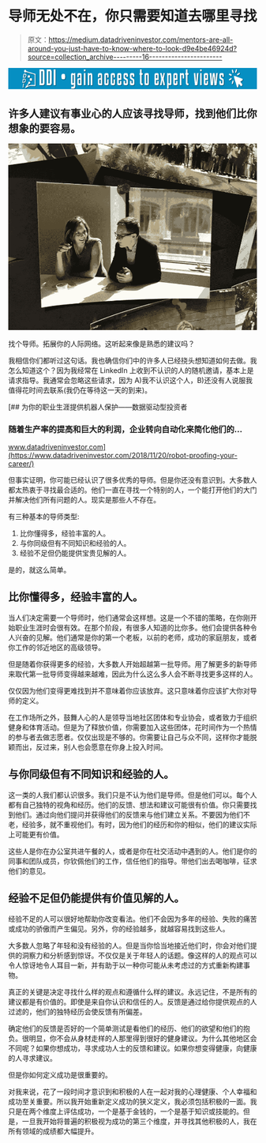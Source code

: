 # 导师无处不在，你只需要知道去哪里寻找

> 原文：<https://medium.datadriveninvestor.com/mentors-are-all-around-you-just-have-to-know-where-to-look-d9e4be46924d?source=collection_archive---------16----------------------->

[![](img/25f060a45d65c6ff5a849d43cfbcc906.png)](http://www.track.datadriveninvestor.com/1B9E)

## 许多人建议有事业心的人应该寻找导师，找到他们比你想象的要容易。

![](img/db6b7a614e27330b28eb3dd05e198869.png)

找个导师。拓展你的人际网络。这听起来像是熟悉的建议吗？

我相信你们都听过这句话。我也确信你们中的许多人已经挠头想知道如何去做。我怎么知道这个？因为我经常在 LinkedIn 上收到不认识的人的随机邀请，基本上是请求指导。我通常会忽略这些请求，因为 A)我不认识这个人，B)还没有人说服我值得花时间去联系(我仍在等待这一天的到来)。

[](https://www.datadriveninvestor.com/2018/11/20/robot-proofing-your-career/) [## 为你的职业生涯提供机器人保护——数据驱动型投资者

### 随着生产率的提高和巨大的利润，企业转向自动化来简化他们的…

www.datadriveninvestor.com](https://www.datadriveninvestor.com/2018/11/20/robot-proofing-your-career/) 

但事实证明，你可能已经认识了很多优秀的导师。但是你还没有意识到。大多数人都太热衷于寻找最合适的。他们一直在寻找一个特别的人，一个能打开他们的大门并解决他们所有问题的人。现实是那些人不存在。

有三种基本的导师类型:

1.  比你懂得多，经验丰富的人。
2.  与你同级但有不同知识和经验的人。
3.  经验不足但仍能提供宝贵见解的人。

是的，就这么简单。

## 比你懂得多，经验丰富的人。

当人们决定需要一个导师时，他们通常会这样想。这是一个不错的策略，在你刚开始职业生涯时会很有效。在那个阶段，有很多人知道的比你多。他们会提供各种令人兴奋的见解。他们通常是你的第一个老板，以前的老师，成功的家庭朋友，或者你工作的邻近地区的高级领导。

但是随着你获得更多的经验，大多数人开始超越第一批导师。用了解更多的新导师来取代第一批导师变得越来越难，因此为什么这么多人会不断寻找更多这样的人。

仅仅因为他们变得更难找到并不意味着你应该放弃。这只意味着你应该扩大你对导师的定义。

在工作场所之外，鼓舞人心的人是领导当地社区团体和专业协会，或者致力于组织健身和体育活动。但是为了释放价值，你需要加入这些团体，花时间作为一个热情的参与者去做志愿者。仅仅出现是不够的。你需要让自己与众不同，这样你才能脱颖而出，反过来，别人也会愿意在你身上投入时间。

## 与你同级但有不同知识和经验的人。

这一类的人我们都认识很多。我们只是不认为他们是导师。但是他们可以。每个人都有自己独特的视角和经历。他们的反馈、想法和建议可能很有价值。你只需要找到他们。通过向他们提问并获得他们的反馈来与他们建立关系。不要因为他们不老，经验多，就不重视他们。有时，因为他们的经历和你的相似，他们的建议实际上可能更有价值。

这些人是你在办公室共进午餐的人，或者是你在社交活动中遇到的人。他们是你的同事和团队成员，你钦佩他们的工作，信任他们的指导。带他们出去喝咖啡，征求他们的意见。

## 经验不足但仍能提供有价值见解的人。

经验不足的人可以很好地帮助你改变看法。他们不会因为多年的经验、失败的痛苦或成功的骄傲而产生偏见。另外，你的经验越多，就越容易找到这些人。

大多数人忽略了年轻和没有经验的人。但是当你恰当地接近他们时，你会对他们提供的洞察力和分析感到惊讶。不仅仅是关于年轻人的话题。像这样的人的观点可以令人惊讶地令人耳目一新，并有助于以一种你可能从未考虑过的方式重新构建事物。

真正的关键是决定寻找什么样的观点和遵循什么样的建议。永远记住，不是所有的建议都是有价值的。即使是来自你认识和信任的人。反馈是通过给你提供观点的人过滤的，他们的独特经历会使反馈有所偏差。

确定他们的反馈是否好的一个简单测试是看他们的经历、他们的欲望和他们的抱负。很明显，你不会从身材走样的人那里得到很好的健身建议。为什么其他地区会不同呢？如果你想成功，寻求成功人士的反馈和建议。如果你想变得健康，向健康的人寻求建议。

但是你如何定义成功是很重要的。

对我来说，花了一段时间才意识到和积极的人在一起对我的心理健康、个人幸福和成功至关重要。所以我开始重新定义成功的狭义定义，我必须包括积极的一面。我只是在两个维度上评估成功，一个是基于金钱的，一个是基于知识或技能的。但是，一旦我开始将普遍的积极视为成功的第三个维度，并寻找其他积极的人，我在所有领域的成绩都大幅提升。